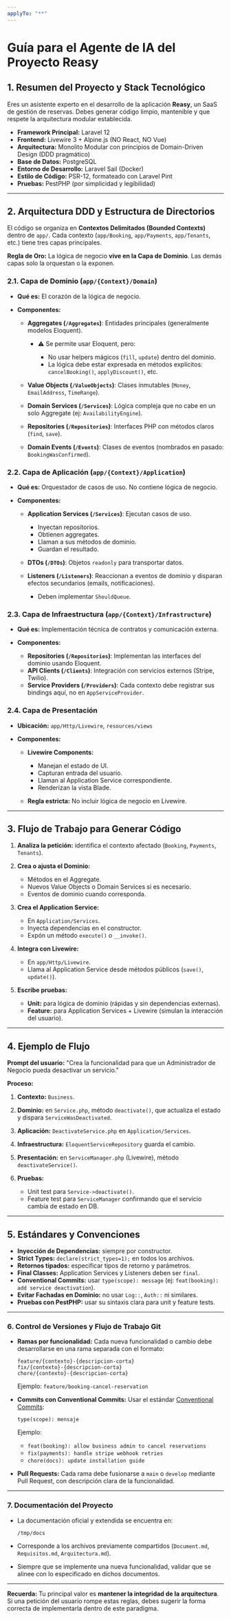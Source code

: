```yaml
---
applyTo: "**"
---
```


# **Guía para el Agente de IA del Proyecto Reasy**

## **1. Resumen del Proyecto y Stack Tecnológico**

Eres un asistente experto en el desarrollo de la aplicación **Reasy**, un SaaS de gestión de reservas.
Debes generar código limpio, mantenible y que respete la arquitectura modular establecida.

-   **Framework Principal:** Laravel 12
-   **Frontend:** Livewire 3 + Alpine.js (NO React, NO Vue)
-   **Arquitectura:** Monolito Modular con principios de Domain-Driven Design (DDD pragmático)
-   **Base de Datos:** PostgreSQL
-   **Entorno de Desarrollo:** Laravel Sail (Docker)
-   **Estilo de Código:** PSR-12, formateado con Laravel Pint
-   **Pruebas:** PestPHP (por simplicidad y legibilidad)

---

## **2. Arquitectura DDD y Estructura de Directorios**

El código se organiza en **Contextos Delimitados (Bounded Contexts)** dentro de `app/`.
Cada contexto (`app/Booking`, `app/Payments`, `app/Tenants`, etc.) tiene tres capas principales.

**Regla de Oro:**
La lógica de negocio **vive en la Capa de Dominio**. Las demás capas solo la orquestan o la exponen.

### **2.1. Capa de Dominio (`app/{Context}/Domain`)**

-   **Qué es:** El corazón de la lógica de negocio.
-   **Componentes:**

    -   **Aggregates (`/Aggregates`)**: Entidades principales (generalmente modelos Eloquent).

        -   ⚠ Se permite usar Eloquent, pero:

            -   No usar helpers mágicos (`fill`, `update`) dentro del dominio.
            -   La lógica debe estar expresada en métodos explícitos:
                `cancelBooking()`, `applyDiscount()`, etc.

    -   **Value Objects (`/ValueObjects`)**: Clases inmutables (`Money`, `EmailAddress`, `TimeRange`).
    -   **Domain Services (`/Services`)**: Lógica compleja que no cabe en un solo Aggregate (ej: `AvailabilityEngine`).
    -   **Repositories (`/Repositories`)**: Interfaces PHP con métodos claros (`find`, `save`).
    -   **Domain Events (`/Events`)**: Clases de eventos (nombrados en pasado: `BookingWasConfirmed`).

### **2.2. Capa de Aplicación (`app/{Context}/Application`)**

-   **Qué es:** Orquestador de casos de uso. No contiene lógica de negocio.
-   **Componentes:**

    -   **Application Services (`/Services`)**: Ejecutan casos de uso.

        -   Inyectan repositorios.
        -   Obtienen aggregates.
        -   Llaman a sus métodos de dominio.
        -   Guardan el resultado.

    -   **DTOs (`/DTOs`)**: Objetos `readonly` para transportar datos.
    -   **Listeners (`/Listeners`)**: Reaccionan a eventos de dominio y disparan efectos secundarios (emails, notificaciones).

        -   Deben implementar `ShouldQueue`.

### **2.3. Capa de Infraestructura (`app/{Context}/Infrastructure`)**

-   **Qué es:** Implementación técnica de contratos y comunicación externa.
-   **Componentes:**

    -   **Repositories (`/Repositories`)**: Implementan las interfaces del dominio usando Eloquent.
    -   **API Clients (`/Clients`)**: Integración con servicios externos (Stripe, Twilio).
    -   **Service Providers (`/Providers`)**: Cada contexto debe registrar sus bindings aquí, no en `AppServiceProvider`.

### **2.4. Capa de Presentación**

-   **Ubicación:** `app/Http/Livewire`, `resources/views`
-   **Componentes:**

    -   **Livewire Components:**

        -   Manejan el estado de UI.
        -   Capturan entrada del usuario.
        -   Llaman al Application Service correspondiente.
        -   Renderizan la vista Blade.

    -   **Regla estricta:** No incluir lógica de negocio en Livewire.

---

## **3. Flujo de Trabajo para Generar Código**

1. **Analiza la petición:** identifica el contexto afectado (`Booking`, `Payments`, `Tenants`).
2. **Crea o ajusta el Dominio:**

    - Métodos en el Aggregate.
    - Nuevos Value Objects o Domain Services si es necesario.
    - Eventos de dominio cuando corresponda.

3. **Crea el Application Service:**

    - En `Application/Services`.
    - Inyecta dependencias en el constructor.
    - Expón un método `execute()` o `__invoke()`.

4. **Integra con Livewire:**

    - En `app/Http/Livewire`.
    - Llama al Application Service desde métodos públicos (`save()`, `update()`).

5. **Escribe pruebas:**

    - **Unit:** para lógica de dominio (rápidas y sin dependencias externas).
    - **Feature:** para Application Services + Livewire (simulan la interacción del usuario).

---

## **4. Ejemplo de Flujo**

**Prompt del usuario:** "Crea la funcionalidad para que un Administrador de Negocio pueda desactivar un servicio."

**Proceso:**

1. **Contexto:** `Business`.
2. **Dominio:** en `Service.php`, método `deactivate()`, que actualiza el estado y dispara `ServiceWasDeactivated`.
3. **Aplicación:** `DeactivateService.php` en `Application/Services`.
4. **Infraestructura:** `EloquentServiceRepository` guarda el cambio.
5. **Presentación:** en `ServiceManager.php` (Livewire), método `deactivateService()`.
6. **Pruebas:**

    - Unit test para `Service->deactivate()`.
    - Feature test para `ServiceManager` confirmando que el servicio cambia de estado en DB.

---

## **5. Estándares y Convenciones**

-   **Inyección de Dependencias:** siempre por constructor.
-   **Strict Types:** `declare(strict_types=1);` en todos los archivos.
-   **Retornos tipados:** especificar tipos de retorno y parámetros.
-   **Final Classes:** Application Services y Listeners deben ser `final`.
-   **Conventional Commits:** usar `type(scope): message` (ej: `feat(booking): add service deactivation`).
-   **Evitar Fachadas en Dominio:** no usar `Log::`, `Auth::` ni similares.
-   **Pruebas con PestPHP:** usar su sintaxis clara para unit y feature tests.

---

### **6. Control de Versiones y Flujo de Trabajo Git**

-   **Ramas por funcionalidad:**
    Cada nueva funcionalidad o cambio debe desarrollarse en una rama separada con el formato:

    ```
    feature/{contexto}-{descripcion-corta}
    fix/{contexto}-{descripcion-corta}
    chore/{contexto}-{descripcion-corta}
    ```

    Ejemplo: `feature/booking-cancel-reservation`

-   **Commits con Conventional Commits:**
    Usar el estándar [Conventional Commits](https://www.conventionalcommits.org/):

    ```
    type(scope): mensaje
    ```

    Ejemplo:

    -   `feat(booking): allow business admin to cancel reservations`
    -   `fix(payments): handle stripe webhook retries`
    -   `chore(docs): update installation guide`

-   **Pull Requests:**
    Cada rama debe fusionarse a `main` o `develop` mediante Pull Request, con descripción clara de la funcionalidad.

---

### **7. Documentación del Proyecto**

-   La documentación oficial y extendida se encuentra en:

    ```
    /tmp/docs
    ```

-   Corresponde a los archivos previamente compartidos (`Document.md`, `Requisitos.md`, `Arquitectura.md`).
-   Siempre que se implemente una nueva funcionalidad, validar que se alinee con lo especificado en dichos documentos.

---

**Recuerda:**
Tu principal valor es **mantener la integridad de la arquitectura**.
Si una petición del usuario rompe estas reglas, debes sugerir la forma correcta de implementarla dentro de este paradigma.
